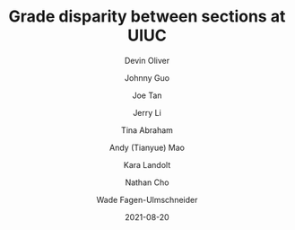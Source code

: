 ---
title: Grade disparity between sections at UIUC

external-url: /discovery/grade_disparity_between_sections_at_uiuc/
external-img: /discovery/grade_disparity_between_sections_at_uiuc/img.png

date: 2021-08-20

author:
- Devin Oliver
- Johnny Guo
- Joe Tan
- Jerry Li
- Tina Abraham
- Andy (Tianyue) Mao
- Kara Landolt
- Nathan Cho
- Wade Fagen-Ulmschneider

tags: visualization
---